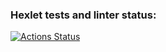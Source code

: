 ### Hexlet tests and linter status:
[![Actions Status](https://github.com/mikeogi/algorithms-project-69/workflows/hexlet-check/badge.svg)](https://github.com/mikeogi/algorithms-project-69/actions)